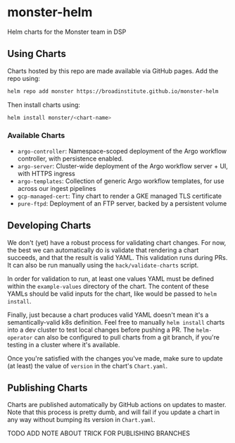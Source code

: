 # monster-helm
Helm charts for the Monster team in DSP

## Using Charts
Charts hosted by this repo are made available via GitHub pages.
Add the repo using:
```bash
helm repo add monster https://broadinstitute.github.io/monster-helm
```
Then install charts using:
```bash
helm install monster/<chart-name>
```

### Available Charts
* `argo-controller`: Namespace-scoped deployment of the Argo workflow controller,
                     with persistence enabled.
* `argo-server`: Cluster-wide deployment of the Argo workflow server + UI, with
                 HTTPS ingress
* `argo-templates`: Collection of generic Argo workflow templates, for use across
                    our ingest pipelines
* `gcp-managed-cert`: Tiny chart to render a GKE managed TLS certificate
* `pure-ftpd`: Deployment of an FTP server, backed by a persistent volume

## Developing Charts
We don't (yet) have a robust process for validating chart changes. For now,
the best we can automatically do is validate that rendering a chart succeeds,
and that the result is valid YAML. This validation runs during PRs. It can
also be run manually using the `hack/validate-charts` script.

In order for validation to run, at least one values YAML must be defined within
the `example-values` directory of the chart. The content of these YAMLs should
be valid inputs for the chart, like would be passed to `helm install`.

Finally, just because a chart produces valid YAML doesn't mean it's a
semantically-valid k8s definition. Feel free to manually `helm install`
charts into a dev cluster to test local changes before pushing a PR.
The `helm-operator` can also be configured to pull charts from a git branch,
if you're testing in a cluster where it's available.

Once you're satisfied with the changes you've made, make sure to update
(at least) the value of `version` in the chart's `Chart.yaml`.

## Publishing Charts
Charts are published automatically by GitHub actions on updates to master.
Note that this process is pretty dumb, and will fail if you update a chart
in any way without bumping its version in `Chart.yaml`.

TODO ADD NOTE ABOUT TRICK FOR PUBLISHING BRANCHES
